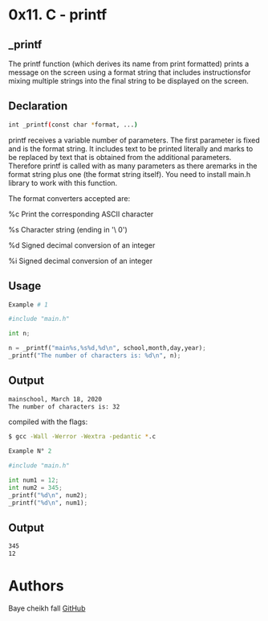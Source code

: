# 0x11. C - printf

## _printf

The printf function (which derives its name from print formatted) prints a message on the screen using a format string that includes instructionsfor mixing multiple strings into the final string to be displayed on the screen.

## Declaration
```bash
int _printf(const char *format, ...)
```

printf receives a variable number of parameters. The first parameter is fixed and is the format string. It includes text to be printed literally and marks to be replaced by text that is obtained from the additional parameters. Therefore printf is called with as many parameters as there aremarks in the format string plus one (the format string itself).
You need to install main.h library to work with this function.

The format converters accepted are:

%c Print the corresponding ASCII character

%s Character string (ending in '\ 0')

%d Signed decimal conversion of an integer

%i Signed decimal conversion of an integer 

## Usage
```python
Example # 1

#include "main.h"

int n;

n = _printf("main%s,%s%d,%d\n", school,month,day,year);
_printf("The number of characters is: %d\n", n);
```

## Output
```bash
mainschool, March 18, 2020
The number of characters is: 32
```
compiled with the flags:

```bash
$ gcc -Wall -Werror -Wextra -pedantic *.c
```

```python
Example N° 2

#include "main.h"

int num1 = 12;
int num2 = 345;
_printf("%d\n", num2);
_printf("%d\n", num1);
```
## Output
```bash
345
12
```

# Authors

Baye cheikh fall [GitHub](https://github.com/baye94)


